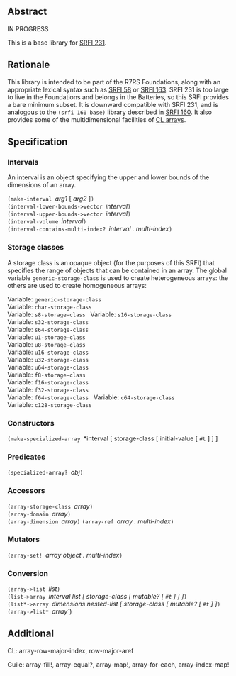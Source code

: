 ## Abstract

IN PROGRESS

This is a base library for [SRFI 231](https://srfi.schemers.org/srfi-231/srfi-231.html).

## Rationale ##

This library is intended to be part of the R7RS Foundations, along with an appropriate
lexical syntax such as [SRFI 58](https://srfi.schemers.org/srfi-58/srfi-58.html) or
[SRFI 163](https://srfi.schemers.org/srfi-163/srfi-163.html).  SRFI 231 is too large
to live in the Foundations and belongs in the Batteries, so this SRFI provides a bare minimum
subset.  It is downward compatible with SRFI 231, and is analogous
to the `(srfi 160 base)` library described in
[SRFI 160](https://srfi.schemers.org/srfi-160/srfi-160.html).
It also provides some of the multidimensional facilities of 
[CL arrays](http://www.ai.mit.edu/projects/iiip/doc/CommonLISP/HyperSpec/Body/sec_the_arrays_dictionary.html).

## Specification

### Intervals

An interval is an object specifying the upper and lower bounds of the dimensions of an array.

`(make-interval `*arg1* [ *arg2* ]`)`  
`(interval-lower-bounds->vector `*interval*`)`  
`(interval-upper-bounds->vector `*interval*`)`  
`(interval-volume `*interval*`)`  
`(interval-contains-multi-index? `*interval . multi-index*`)`

### Storage classes

A storage class is an opaque object (for the purposes of this SRFI)
that specifies the range of objects that can be contained in an array.
The global variable `generic-storage-class` is used to create heterogeneous
arrays: the others are used to create homogeneous arrays:

Variable: `generic-storage-class`  
Variable: `char-storage-class`  
Variable: `s8-storage-class ` 
Variable: `s16-storage-class`  
Variable: `s32-storage-class`  
Variable: `s64-storage-class`  
Variable: `u1-storage-class`  
Variable: `u8-storage-class`  
Variable: `u16-storage-class`  
Variable: `u32-storage-class`  
Variable: `u64-storage-class`  
Variable: `f8-storage-class`  
Variable: `f16-storage-class`  
Variable: `f32-storage-class`  
Variable: `f64-storage-class ` 
Variable: `c64-storage-class`  
Variable: `c128-storage-class`

### Constructors

`(make-specialized-array `*interval [ storage-class [ initial-value [ `#t` ] ] ]

### Predicates

`(specialized-array? `*obj*`)`

### Accessors

`(array-storage-class `*array*`)`  
`(array-domain `*array*`)`  
`(array-dimension `*array*`)`
`(array-ref `*array . multi-index*`)`

### Mutators

`(array-set! `*array object . multi-index*`)`

### Conversion

`(array->list `*list*`)`  
`(list->array `*interval list [ storage-class [ mutable? [ `#t` ] ] ]*`)`  
`(list*->array `*dimensions nested-list [ storage-class [ mutable? [ `#t` ] ]*`)`  
`(array->list* `*array*`)  

## Additional

CL: array-row-major-index, row-major-aref

Guile: array-fill!, array-equal?, array-map!, array-for-each, array-index-map!




